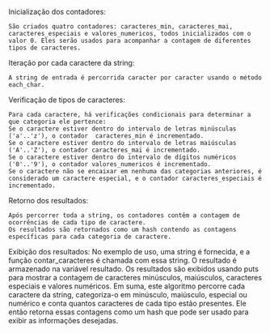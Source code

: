 Inicialização dos contadores:
    
    São criados quatro contadores: caracteres_min, caracteres_mai, caracteres_especiais e valores_numericos, todos inicializados com o valor 0. Eles serão usados para acompanhar a contagem de diferentes tipos de caracteres.

Iteração por cada caractere da string:
    
    A string de entrada é percorrida caracter por caracter usando o método each_char.

Verificação de tipos de caracteres:
    
    Para cada caractere, há verificações condicionais para determinar a que categoria ele pertence:
    Se o caractere estiver dentro do intervalo de letras minúsculas ('a'..'z'), o contador  caracteres_min é incrementado.
    Se o caractere estiver dentro do intervalo de letras maiúsculas ('A'..'Z'), o contador caracteres_mai é incrementado.
    Se o caractere estiver dentro do intervalo de dígitos numéricos ('0'..'9'), o contador valores_numericos é incrementado.
    Se o caractere não se encaixar em nenhuma das categorias anteriores, é considerado um caractere especial, e o contador caracteres_especiais é incrementado.

Retorno dos resultados:

    Após percorrer toda a string, os contadores contêm a contagem de ocorrências de cada tipo de caractere.
    Os resultados são retornados como um hash contendo as contagens específicas para cada categoria de caractere.

Exibição dos resultados:
    No exemplo de uso, uma string é fornecida, e a função contar_caracteres é chamada com essa string.
    O resultado é armazenado na variável resultado.
    Os resultados são exibidos usando puts para mostrar a contagem de caracteres minúsculos, maiúsculos, caracteres especiais e valores numéricos.
    Em suma, este algoritmo percorre cada caractere da string, categoriza-o em minúsculo, maiúsculo, especial ou numérico e conta quantos caracteres de cada tipo estão presentes. Ele então retorna essas contagens como um hash que pode ser usado para exibir as informações desejadas.